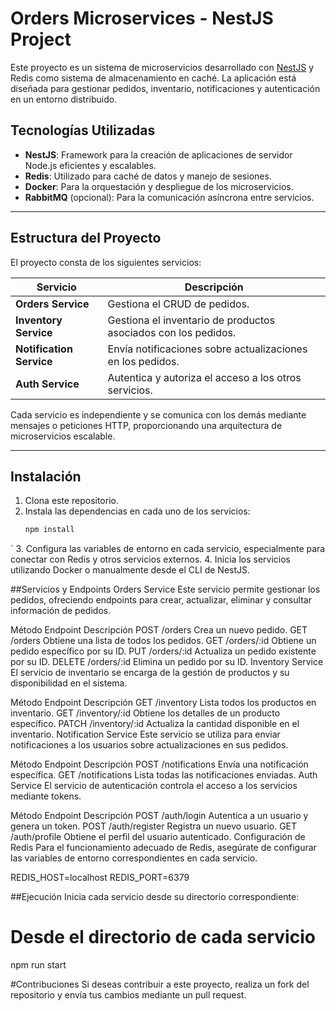 # Orders Microservices - NestJS Project

Este proyecto es un sistema de microservicios desarrollado con [NestJS](https://nestjs.com/) y Redis como sistema de almacenamiento en caché. La aplicación está diseñada para gestionar pedidos, inventario, notificaciones y autenticación en un entorno distribuido.

## Tecnologías Utilizadas

- **NestJS**: Framework para la creación de aplicaciones de servidor Node.js eficientes y escalables.
- **Redis**: Utilizado para caché de datos y manejo de sesiones.
- **Docker**: Para la orquestación y despliegue de los microservicios.
- **RabbitMQ** (opcional): Para la comunicación asíncrona entre servicios.

---

## Estructura del Proyecto

El proyecto consta de los siguientes servicios:

| Servicio              | Descripción                                                           |
|-----------------------|-----------------------------------------------------------------------|
| **Orders Service**    | Gestiona el CRUD de pedidos.                                         |
| **Inventory Service** | Gestiona el inventario de productos asociados con los pedidos.       |
| **Notification Service** | Envía notificaciones sobre actualizaciones en los pedidos.       |
| **Auth Service**      | Autentica y autoriza el acceso a los otros servicios.                 |

Cada servicio es independiente y se comunica con los demás mediante mensajes o peticiones HTTP, proporcionando una arquitectura de microservicios escalable.

---

## Instalación

1. Clona este repositorio.
2. Instala las dependencias en cada uno de los servicios:
   ```bash
   npm install
`
3. Configura las variables de entorno en cada servicio, especialmente para conectar con Redis y otros servicios  externos.
4. Inicia los servicios utilizando Docker o manualmente desde el CLI de NestJS.

##Servicios y Endpoints
Orders Service
Este servicio permite gestionar los pedidos, ofreciendo endpoints para crear, actualizar, eliminar y consultar información de pedidos.

Método	Endpoint	Descripción
POST	/orders	Crea un nuevo pedido.
GET	/orders	Obtiene una lista de todos los pedidos.
GET	/orders/:id	Obtiene un pedido específico por su ID.
PUT	/orders/:id	Actualiza un pedido existente por su ID.
DELETE	/orders/:id	Elimina un pedido por su ID.
Inventory Service
El servicio de inventario se encarga de la gestión de productos y su disponibilidad en el sistema.

Método	Endpoint	Descripción
GET	/inventory	Lista todos los productos en inventario.
GET	/inventory/:id	Obtiene los detalles de un producto específico.
PATCH	/inventory/:id	Actualiza la cantidad disponible en el inventario.
Notification Service
Este servicio se utiliza para enviar notificaciones a los usuarios sobre actualizaciones en sus pedidos.

Método	Endpoint	Descripción
POST	/notifications	Envía una notificación específica.
GET	/notifications	Lista todas las notificaciones enviadas.
Auth Service
El servicio de autenticación controla el acceso a los servicios mediante tokens.

Método	Endpoint	Descripción
POST	/auth/login	Autentica a un usuario y genera un token.
POST	/auth/register	Registra un nuevo usuario.
GET	/auth/profile	Obtiene el perfil del usuario autenticado.
Configuración de Redis
Para el funcionamiento adecuado de Redis, asegúrate de configurar las variables de entorno correspondientes en cada servicio.

REDIS_HOST=localhost
REDIS_PORT=6379

##Ejecución
Inicia cada servicio desde su directorio correspondiente:

# Desde el directorio de cada servicio
npm run start

#Contribuciones
Si deseas contribuir a este proyecto, realiza un fork del repositorio y envía tus cambios mediante un pull request.

